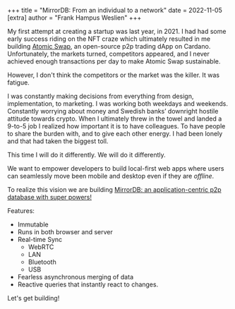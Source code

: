 +++
title = "MirrorDB: From an individual to a network"
date = 2022-11-05
[extra]
author = "Frank Hampus Weslien"
+++

My first attempt at creating a startup was last year, in 2021.
I had had some early success riding on the NFT craze which ultimately resulted in me
building [Atomic Swap](https://atomic-swap.io/), an open-source p2p trading dApp
on Cardano. Unfortunately, the markets turned, competitors appeared, and I never achieved enough
transactions per day to make Atomic Swap sustainable.

However, I don't think the competitors or the market was the killer.
It was fatigue.

I was constantly making decisions from everything from design, implementation, to marketing.
I was working both weekdays and weekends.
Constantly worrying about money and Swedish banks’ downright hostile attitude towards crypto.
When I ultimately threw in the towel and landed a 9-to-5 job I realized how important it is
to have colleagues.
To have people to share the burden with, and to give each other energy.
I had been lonely and that had taken the biggest toll.

This time I will do it differently. We will do it differently.

We want to empower developers to build local-first web apps where users can seamlessly
move been mobile and desktop even if they are _offline_.

To realize this vision we are building [MirrorDB: an application-centric p2p database with super powers!](https://github.com/Mirror-Labs/MirrorDB)

Features:

- Immutable
- Runs in both browser and server
- Real-time Sync
  - WebRTC
  - LAN
  - Bluetooth
  - USB
- Fearless asynchronous merging of data
- Reactive queries that instantly react to changes.

Let's get building!
